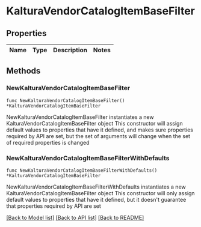 # KalturaVendorCatalogItemBaseFilter

## Properties

Name | Type | Description | Notes
------------ | ------------- | ------------- | -------------

## Methods

### NewKalturaVendorCatalogItemBaseFilter

`func NewKalturaVendorCatalogItemBaseFilter() *KalturaVendorCatalogItemBaseFilter`

NewKalturaVendorCatalogItemBaseFilter instantiates a new KalturaVendorCatalogItemBaseFilter object
This constructor will assign default values to properties that have it defined,
and makes sure properties required by API are set, but the set of arguments
will change when the set of required properties is changed

### NewKalturaVendorCatalogItemBaseFilterWithDefaults

`func NewKalturaVendorCatalogItemBaseFilterWithDefaults() *KalturaVendorCatalogItemBaseFilter`

NewKalturaVendorCatalogItemBaseFilterWithDefaults instantiates a new KalturaVendorCatalogItemBaseFilter object
This constructor will only assign default values to properties that have it defined,
but it doesn't guarantee that properties required by API are set


[[Back to Model list]](../README.md#documentation-for-models) [[Back to API list]](../README.md#documentation-for-api-endpoints) [[Back to README]](../README.md)


